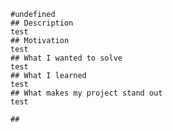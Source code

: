 
    #undefined
    ## Description
    test
    ## Motivation
    test
    ## What I wanted to solve
    test
    ## What I learned
    test
    ## What makes my project stand out
    test

    ## 